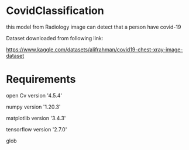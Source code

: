 # CovidClassification

this model  from Radiology image can detect that a person have covid-19 

Dataset downloaded from following link:

https://www.kaggle.com/datasets/alifrahman/covid19-chest-xray-image-dataset

# Requirements

open Cv version '4.5.4'

numpy version '1.20.3'

matplotlib version '3.4.3'

tensorflow version '2.7.0'

glob
